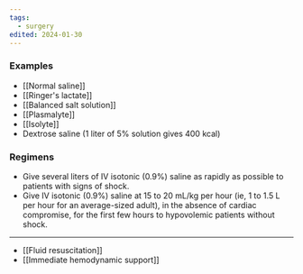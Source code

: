 ```yaml
---
tags:
  - surgery
edited: 2024-01-30
---
```

### Examples
- [[Normal saline]]
- [[Ringer's lactate]]
- [[Balanced salt solution]]
- [[Plasmalyte]] 
- [[Isolyte]] 
- Dextrose saline (1 liter of 5% solution gives 400 kcal)

### Regimens
- Give several liters of IV isotonic (0.9%) saline as rapidly as possible to patients with signs of shock.
- Give IV isotonic (0.9%) saline at 15 to 20 mL/kg per hour (ie, 1 to 1.5 L per hour for an average-sized adult), in the absence of cardiac compromise, for the first few hours to hypovolemic patients without shock.

---
- [[Fluid resuscitation]] 
- [[Immediate hemodynamic support]] 